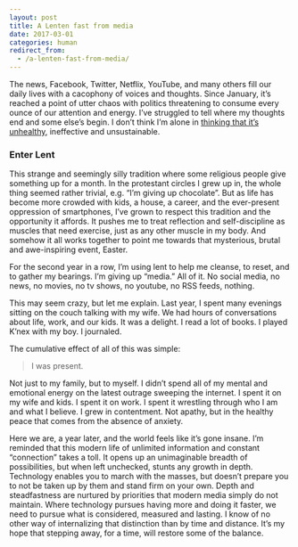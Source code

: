 ```yaml
---
layout: post
title: A Lenten fast from media
date: 2017-03-01
categories: human
redirect_from:
  - /a-lenten-fast-from-media/
---
```

The news, Facebook, Twitter, Netflix, YouTube, and many others fill our daily lives with a cacophony of voices and thoughts. Since January, it’s reached a point of utter chaos with politics threatening to consume every ounce of our attention and energy. I’ve struggled to tell where my thoughts end and some else’s begin. I don’t think I’m alone in [thinking that it’s unhealthy](http://www.apa.org/news/press/releases/stress/2017/technology-social-media.PDF), ineffective and unsustainable.

### Enter Lent

This strange and seemingly silly tradition where some religious people give something up for a month. In the protestant circles I grew up in, the whole thing seemed rather trivial, e.g. “I’m giving up chocolate”. But as life has become more crowded with kids, a house, a career, and the ever-present oppression of smartphones, I’ve grown to respect this tradition and the opportunity it affords. It pushes me to treat reflection and self-discipline as muscles that need exercise, just as any other muscle in my body. And somehow it all works together to point me towards that mysterious, brutal and awe-inspiring event, Easter.

For the second year in a row, I’m using lent to help me cleanse, to reset, and to gather my bearings. I’m giving up “media.” All of it. No social media, no news, no movies, no tv shows, no youtube, no RSS feeds, nothing.

This may seem crazy, but let me explain. Last year, I spent many evenings sitting on the couch talking with my wife. We had hours of conversations about life, work, and our kids. It was a delight. I read a lot of books. I played K’nex with my boy. I journaled.

The cumulative effect of all of this was simple:

> I was present.

Not just to my family, but to myself. I didn’t spend all of my mental and emotional energy on the latest outrage sweeping the internet. I spent it on my wife and kids. I spent it on work. I spent it wrestling through who I am and what I believe. I grew in contentment. Not apathy, but in the healthy peace that comes from the absence of anxiety.

Here we are, a year later, and the world feels like it’s gone insane. I’m reminded that this modern life of unlimited information and constant “connection” takes a toll. It opens up an unimaginable breadth of possibilities, but when left unchecked, stunts any growth in depth. Technology enables you to march with the masses, but doesn’t prepare you to not be taken up by them and stand firm on your own. Depth and steadfastness are nurtured by priorities that modern media simply do not maintain. Where technology pursues having more and doing it faster, we need to pursue what is considered, measured and lasting. I know of no other way of internalizing that distinction than by time and distance. It’s my hope that stepping away, for a time, will restore some of the balance.
